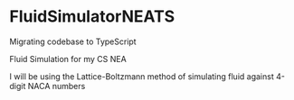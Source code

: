 # FluidSimulatorNEATS
 
Migrating codebase to TypeScript

Fluid Simulation for my CS NEA

I will be using the Lattice-Boltzmann method of simulating fluid against 4-digit NACA numbers